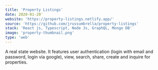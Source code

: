 ```yaml
---
title: 'Property Listings'
date: 2020-01-20'
website: 'https://property-listings.netlify.app/'
source: 'https://github.com/jrussumbrella/property-listings'
stack: 'React js, Typescript, Node Js, GraphQL, Mongo DB'
image: 'property-thumbnail.png'
type: 'web'
---
```


A real state website. It features user authentication (login with email and password, login via google), view, search, share, create and inquire for properties.
